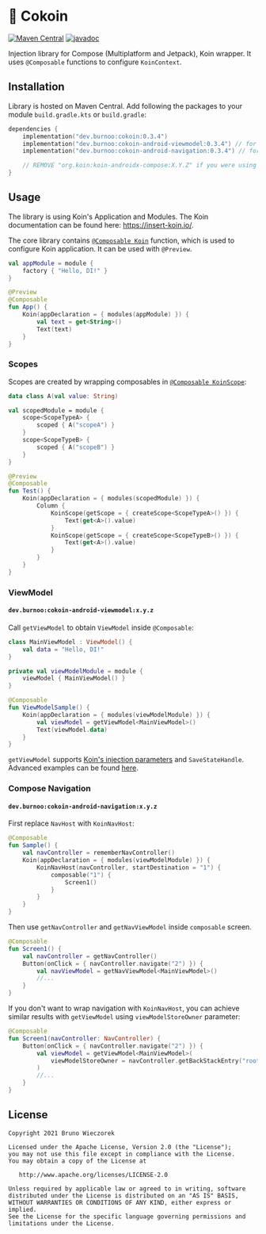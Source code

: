 # 🥥 Cokoin

[![Maven Central](https://img.shields.io/maven-central/v/dev.burnoo/cokoin)](https://search.maven.org/search?q=dev.burnoo.cokoin)
[![javadoc](https://javadoc.io/badge2/dev.burnoo/cokoin/javadoc.svg?label=dokka&logo=)](https://javadoc.io/doc/dev.burnoo/cokoin)

Injection library for Compose (Multiplatform and Jetpack), Koin wrapper. It uses `@Composable`
functions to configure `KoinContext`.

## Installation

Library is hosted on Maven Central. Add following the packages to your module `build.gradle.kts` or `build.gradle`:

```kotlin
dependencies {
    implementation("dev.burnoo:cokoin:0.3.4")
    implementation("dev.burnoo:cokoin-android-viewmodel:0.3.4") // for Androidx ViewModel
    implementation("dev.burnoo:cokoin-android-navigation:0.3.4") // for Compose Navigation

    // REMOVE "org.koin:koin-androidx-compose:X.Y.Z" if you were using it
}
```

## Usage

The library is using Koin's Application and Modules. The Koin documentation can be found here: https://insert-koin.io/.

The core library contains [`@Composable Koin`](cokoin/src/commonMain/kotlin/dev/burnoo/cokoin/Koin.kt) function, which is used to configure Koin application. It can be used with `@Preview`.

```kotlin
val appModule = module {
    factory { "Hello, DI!" }
}

@Preview
@Composable
fun App() {
    Koin(appDeclaration = { modules(appModule) }) {
        val text = get<String>()
        Text(text)
    }
}
```

### Scopes

Scopes are created by wrapping composables in [`@Composable KoinScope`](cokoin/src/commonMain/kotlin/dev/burnoo/cokoin/Scope.kt):

```kotlin
data class A(val value: String)

val scopedModule = module {
    scope<ScopeTypeA> {
        scoped { A("scopeA") }
    }
    scope<ScopeTypeB> {
        scoped { A("scopeB") }
    }
}

@Preview
@Composable
fun Test() {
    Koin(appDeclaration = { modules(scopedModule) }) {
        Column {
            KoinScope(getScope = { createScope<ScopeTypeA>() }) {
                Text(get<A>().value)
            }
            KoinScope(getScope = { createScope<ScopeTypeB>() }) {
                Text(get<A>().value)
            }
        }
    }
}
```

### ViewModel

#### `dev.burnoo:cokoin-android-viewmodel:x.y.z`

Call `getViewModel` to obtain `ViewModel` inside `@Composable`:

```kotlin
class MainViewModel : ViewModel() {
    val data = "Hello, DI!"
}

private val viewModelModule = module {
    viewModel { MainViewModel() }
}

@Composable
fun ViewModelSample() {
    Koin(appDeclaration = { modules(viewModelModule) }) {
        val viewModel = getViewModel<MainViewModel>()
        Text(viewModel.data)
    }
}
```

`getViewModel`
supports [Koin's injection parameters](https://insert-koin.io/docs/reference/koin-android/viewmodel/#viewmodel-and-injection-parameters)
and `SaveStateHandle`. Advanced examples can be
found [here](cokoin-android-viewmodel/src/androidTest/java/dev/burnoo/cokoin/viewmodel/ViewModelTest.kt).

### Compose Navigation

#### `dev.burnoo:cokoin-android-navigation:x.y.z`

First replace `NavHost` with `KoinNavHost`:

```kotlin
@Composable
fun Sample() {
    val navController = rememberNavController()
    Koin(appDeclaration = { modules(viewModelModule) }) {
        KoinNavHost(navController, startDestination = "1") {
            composable("1") {
                Screen1()
            }
        }
    }
}
```

Then use `getNavController` and `getNavViewModel` inside `composable` screen.

```kotlin
@Composable
fun Screen1() {
    val navController = getNavController()
    Button(onClick = { navController.navigate("2") }) {
        val navViewModel = getNavViewModel<MainViewModel>()
        //...
    }
}
```
If you don't want to wrap navigation with `KoinNavHost`,
you can achieve similar results with `getViewModel` using `viewModelStoreOwner` parameter:
```kotlin
@Composable
fun Screen1(navController: NavController) {
    Button(onClick = { navController.navigate("2") }) {
        val viewModel = getViewModel<MainViewModel>(
            viewModelStoreOwner = navController.getBackStackEntry("root")
        )
        //...
    }
}
```
## License

```
Copyright 2021 Bruno Wieczorek

Licensed under the Apache License, Version 2.0 (the "License");
you may not use this file except in compliance with the License.
You may obtain a copy of the License at

   http://www.apache.org/licenses/LICENSE-2.0

Unless required by applicable law or agreed to in writing, software
distributed under the License is distributed on an "AS IS" BASIS,
WITHOUT WARRANTIES OR CONDITIONS OF ANY KIND, either express or implied.
See the License for the specific language governing permissions and
limitations under the License.
```
